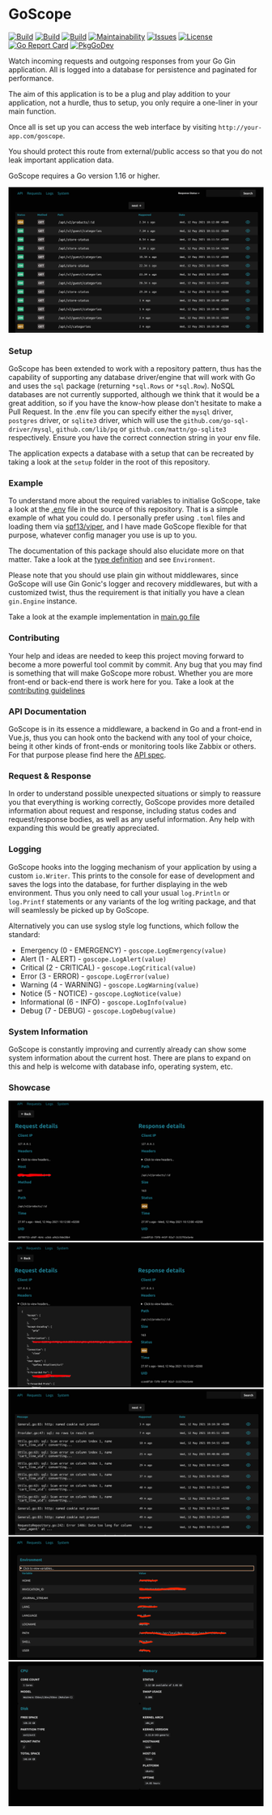 # GoScope

[![Build](https://img.shields.io/github/workflow/status/averageflow/goscope/golangci-lint?label=GolangCI%20Lint)](#)
[![Build](https://img.shields.io/github/workflow/status/averageflow/goscope/gobuild?label=Go%20Build)](#)
[![Build](https://img.shields.io/github/workflow/status/averageflow/goscope/npmbuild?label=NPM%20Build)](#)
[![Maintainability](https://api.codeclimate.com/v1/badges/465ff63fcadad83c6aa3/maintainability)](https://codeclimate.com/github/averageflow/goscope/maintainability)
[![Issues](https://img.shields.io/github/issues/averageflow/goscope)](#)
[![License](https://img.shields.io/github/license/averageflow/goscope.svg)](https://github.com/averageflow/goscope/blob/master/LICENSE.md)
[![Go Report Card](https://goreportcard.com/badge/github.com/averageflow/goscope)](https://goreportcard.com/report/github.com/averageflow/goscope)
[![PkgGoDev](https://pkg.go.dev/badge/mod/github.com/averageflow/goscope)](https://pkg.go.dev/github.com/averageflow/goscope?tab=overview)

Watch incoming requests and outgoing responses from your Go Gin application. All is logged into a database for persistence and paginated for performance.

The aim of this application is to be a plug and play addition to your application, not a hurdle, thus to setup, you only require a one-liner in your main function.

Once all is set up you can access the web interface by visiting `http://your-app.com/goscope`. 

You should protect this route from external/public access so that you do not leak important application data.

GoScope requires a Go version 1.16 or higher.

![examples/showcase/0-min.png](examples/showcase/0.png)

### Setup


GoScope has been extended to work with a repository pattern, thus has the capability of supporting any database driver/engine that will work with Go and uses the `sql` package (returning `*sql.Rows` or `*sql.Row`). 
NoSQL databases are not currently supported, although we think that it would be a great addition, so if you have the know-how please don't hesitate to make a Pull Request.
In the .env file you can specify either the `mysql` driver, `postgres` driver, or `sqlite3` driver, which will use the `github.com/go-sql-driver/mysql`, `github.com/lib/pq` or `github.com/mattn/go-sqlite3` respectively. Ensure you have the correct connection string in your env file.

The application expects a database with a setup that can be recreated by taking a look at the `setup` folder in the root of this repository.

### Example

To understand more about the required variables to initialise GoScope, take a look at the [.env](examples/.env) file in the source of this repository. That is a simple example of what you could do. I personally prefer using `.toml` files and loading them via [spf13/viper](https://github.com/spf13/viper), and I have made GoScope flexible for that purpose, whatever config manager you use is up to you.

The documentation of this package should also elucidate more on that matter. Take a look at the [type definition](pkg/goscope/Types.go) and see `Environment`.

Please note that you should use plain gin without middlewares, since GoScope will use Gin Gonic's logger and recovery middlewares, but with a customized twist, thus the requirement is that initially you have a clean `gin.Engine` instance.

Take a look at the example implementation in [main.go file](cmd/goscope/main.go)


### Contributing

Your help and ideas are needed to keep this project moving forward to become a more powerful tool commit by commit. Any bug that you may find is something that will make GoScope more robust. Whether you are more front-end or back-end there is work here for you. Take a look at the [contributing guidelines](CONTRIBUTING.md)

### API Documentation

GoScope is in its essence a middleware, a backend in Go and a front-end in Vue.js, thus you can hook onto the backend with any tool of your choice, being it other kinds of front-ends or monitoring tools like Zabbix or others. 
For that purpose please find here the [API spec](SPEC-API.md).

### Request & Response

In order to understand possible unexpected situations or simply to reassure you that everything is working correctly, GoScope provides more detailed information about request and response, including status codes and request/response bodies, as well as any useful information. Any help with expanding this would be greatly appreciated.

### Logging

GoScope hooks into the logging mechanism of your application by using a custom `io.Writer`. 
This prints to the console for ease of development and saves the logs into the database, for further displaying in the web environment.
Thus you only need to call your usual `log.Println` or `log.Printf` statements or any variants of the log writing package, and that will seamlessly be picked up by GoScope.

Alternatively you can use syslog style log functions, which follow the standard:
- Emergency (0 - EMERGENCY) - `goscope.LogEmergency(value)`
- Alert (1 - ALERT) - `goscope.LogAlert(value)`
- Critical (2 - CRITICAL) - `goscope.LogCritical(value)`
- Error (3 - ERROR) - `goscope.LogError(value)`
- Warning (4 - WARNING) - `goscope.LogWarning(value)`
- Notice (5 - NOTICE) - `goscope.LogNotice(value)`
- Informational (6 - INFO) - `goscope.LogInfo(value)`
- Debug (7 - DEBUG) - `goscope.LogDebug(value)`


### System Information

GoScope is constantly improving and currently already can show some system information about the current host. There are plans to expand on this and help is welcome with database info, operating system, etc.

### Showcase

![examples/showcase/0-min.png](examples/showcase/1.png)
![examples/showcase/0-min.png](examples/showcase/2.png)
![examples/showcase/0-min.png](examples/showcase/3.png)
![examples/showcase/0-min.png](examples/showcase/4.png)
![examples/showcase/0-min.png](examples/showcase/5.png)
